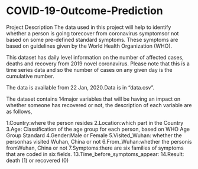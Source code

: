 # COVID-19-Outcome-Prediction
Project Description
The data used in this project will help to identify whether a person is going torecover from coronavirus symptomsor not based on some pre-defined standard symptoms. These symptoms are based on guidelines given by the World Health Organization (WHO).

This dataset has daily level information on the number of affected cases, deaths and recovery from 2019 novel coronavirus. Please note that this is a time series data and so the number of cases on any given day is the cumulative number.

The data is available from 22 Jan, 2020.Data is in “data.csv”.

The dataset contains 14major variables that will be having an impact on whether someone has recovered or not, the description of each variable are as follows,

1.Country:where the person resides
2.Location:which part in the Country
3.Age: Classification of the age group for each person, based on WHO Age Group Standard
4.Gender:Male or Female 
5.Visited_Wuhan: whether the personhas visited Wuhan, China or not
6.From_Wuhan:whether the personis fromWuhan, China or not
7.Symptoms:there are six families of symptoms that are coded in six fields.
13.Time_before_symptoms_appear: 
14.Result: death (1) or recovered (0)
